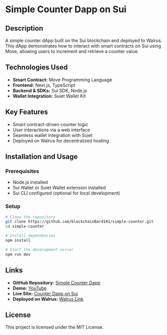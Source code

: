 # Simple Counter Dapp on Sui

## Description
A simple counter dApp built on the Sui blockchain and deployed to Walrus. This dApp demonstrates how to interact with smart contracts on Sui using Move, allowing users to increment and retrieve a counter value.

## Technologies Used
- **Smart Contract:** Move Programming Language  
- **Frontend:** Next.js, TypeScript  
- **Backend & SDKs:** Sui SDK, Node.js  
- **Wallet Integration:** Suiet Wallet Kit  

## Key Features
- Smart contract-driven counter logic  
- User interactions via a web interface  
- Seamless wallet integration with Suiet  
- Deployed on Walrus for decentralized hosting  

## Installation and Usage

### Prerequisites
- Node.js installed
- Sui Wallet or Suiet Wallet extension installed
- Sui CLI configured (optional for local development)

### Setup
```bash
# Clone the repository
git clone https://github.com/blockchainBard101/simple-counter.git
cd simple-counter

# Install dependencies
npm install

# Start the development server
npm run dev
```

## Links
- **GitHub Repository:** [Simple Counter Dapp](https://github.com/blockchainBard101/simple-counter)  
- **Demo:** [YouTube](#)  
- **Live Site:** [Counter Dapp on Sui](#)
- **Deployed on Walrus:** [Walrus Link](https://1uk08g3ttc3nzh2rpeogjs4j8dzqo2kam172ngzt738al2oyge.walrus.site/)  

## License
This project is licensed under the MIT License.
